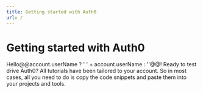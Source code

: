 ```yaml
---
title: Getting started with Auth0
url: /
---
```

# Getting started with Auth0

Hello@@account.userName ? ' ' + account.userName : ''@@! Ready to test drive Auth0? All tutorials have been tailored to your account. So in most cases, all you need to do is copy the code snippets and paste them into your projects and tools.

<div class="row getting-started-logos clearfix">
  <div id="navigator-container"></div>
</div>


<script src="https://cdn.auth0.com/tutorial-navigator/latest/build.min.js" type="text/javascript"></script>
<link href="https://cdn.auth0.com/tutorial-navigator/latest/build.min.css" type="text/css" rel="stylesheet"></link>
<script type="text/javascript">
  (function(){function r(e,t){if("function"==typeof e){return r("*",e)}if("function"==typeof t){var n=new o(e);for(var i=1;i<arguments.length;++i){r.callbacks.push(n.middleware(arguments[i]))}}else if("string"==typeof e){r.show(e,t)}else{r.start(e)}}function i(e){var t=window.location.pathname+window.location.search;if(t==e.canonicalPath)return;r.stop();e.unhandled=true;window.location=e.canonicalPath}function s(e,n){if("/"==e[0]&&0!=e.indexOf(t))e=t+e;var r=e.indexOf("?");this.canonicalPath=e;this.path=e.replace(t,"")||"/";this.title=document.title;this.state=n||{};this.state.path=e;this.querystring=~r?e.slice(r+1):"";this.pathname=~r?e.slice(0,r):e;this.params=[];this.hash="";if(!~this.path.indexOf("#"))return;var i=this.path.split("#");this.path=i[0];this.hash=i[1]||"";this.querystring=this.querystring.split("#")[0]}function o(e,t){t=t||{};this.path=e;this.method="GET";this.regexp=u(e,this.keys=[],t.sensitive,t.strict)}function u(e,t,n,r){if(e instanceof RegExp)return e;if(e instanceof Array)e="("+e.join("|")+")";e=e.concat(r?"":"/?").replace(/\/\(/g,"(?:/").replace(/(\/)?(\.)?:(\w+)(?:(\(.*?\)))?(\?)?/g,function(e,n,r,i,s,o){t.push({name:i,optional:!!o});n=n||"";return""+(o?"":n)+"(?:"+(o?n:"")+(r||"")+(s||r&&"([^/.]+?)"||"([^/]+?)")+")"+(o||"")}).replace(/([\/.])/g,"\\$1").replace(/\*/g,"(.*)");return new RegExp("^"+e+"$",n?"":"i")}function a(e){if(e.state){var t=e.state.path;r.replace(t,e.state)}}function f(e){if(1!=l(e))return;if(e.metaKey||e.ctrlKey||e.shiftKey)return;if(e.defaultPrevented)return;var n=e.target;while(n&&"A"!=n.nodeName)n=n.parentNode;if(!n||"A"!=n.nodeName)return;var i=n.getAttribute("href");if(n.pathname==location.pathname&&(n.hash||"#"==i))return;if(i.indexOf("mailto:")>-1)return;if(n.target)return;if(!c(n.href))return;var s=n.pathname+n.search+(n.hash||"");var o=s+n.hash;s=s.replace(t,"");if(t&&o==s)return;e.preventDefault();r.show(o)}function l(e){e=e||window.event;return null==e.which?e.button:e.which}function c(e){var t=location.protocol+"//"+location.hostname;if(location.port)t+=":"+location.port;return 0==e.indexOf(t)}var e=true;var t="";var n;r.callbacks=[];r.base=function(e){if(0==arguments.length)return t;t=e};r.start=function(t){t=t||{};if(n)return;n=true;if(false===t.dispatch)e=false;if(false!==t.popstate)window.addEventListener("popstate",a,false);if(false!==t.click)window.addEventListener("click",f,false);if(!e)return;var i=location.pathname+location.search+location.hash;r.replace(i,null,true,e)};r.stop=function(){n=false;removeEventListener("click",f,false);removeEventListener("popstate",a,false)};r.show=function(e,t,n){var i=new s(e,t);if(false!==n)r.dispatch(i);if(!i.unhandled)i.pushState();return i};r.replace=function(e,t,n,i){var o=new s(e,t);o.init=n;if(null==i)i=true;if(i)r.dispatch(o);o.save();return o};r.dispatch=function(e){function n(){var s=r.callbacks[t++];if(!s)return i(e);s(e,n)}var t=0;n()};r.Context=s;s.prototype.pushState=function(){history.pushState(this.state,this.title,this.canonicalPath)};s.prototype.save=function(){history.replaceState(this.state,this.title,this.canonicalPath)};r.Route=o;o.prototype.middleware=function(e){var t=this;return function(n,r){if(t.match(n.path,n.params))return e(n,r);r()}};o.prototype.match=function(e,t){var n=this.keys,r=e.indexOf("?"),i=~r?e.slice(0,r):e,s=this.regexp.exec(decodeURIComponent(i));if(!s)return false;for(var o=1,u=s.length;o<u;++o){var a=n[o-1];var f="string"==typeof s[o]?decodeURIComponent(s[o]):s[o];if(a){t[a.name]=undefined!==t[a.name]?t[a.name]:f}else{t.push(f)}}return true};if("undefined"==typeof module){window.page=r}else{module.exports=r}})()
</script>

<script type="text/javascript">
    (function() {
      var TutorialNavigator = require('tutorial-navigator');
      // IE8/9 SHIM
      if (!window.location.origin) {
        window.location.origin = window.location.protocol + "//" + window.location.hostname + (window.location.port ? ':' + window.location.port: '');
      }
      var tutorial = new TutorialNavigator({
        docsDomain: document.location.origin
      });
      var eqlPath = function(url) {
        var base = page.base() || '';
        var path = window.location.hash || '#!/';
        return path === url;
      }

      /**
       * Routing
       */

      page('*', rewrite);
      page('/:apptype?', checkstate, render);
      page('/:apptype/:platform?', checkstate, render);
      page('/:apptype/:platform/:api?', checkstate, render);

      // Initialize routing
      page.base('/');
      page();

      function rewrite(ctx, next) {
          if (ctx.pathname !== '/' && !ctx.hash) return next();
          ctx.path = ctx.hash.replace(/^[\#\!]/, '')
          next();
      }

      function checkstate(ctx, next) {
        var apptype = ctx.params.apptype || '';
        var platform = ctx.params.platform || '';
        var api = ctx.params.api || '';

        tutorial.set({
          apptype: apptype,
          nativePlatform: 'native-mobile' === apptype ? platform : '',
          hybridPlatform: 'hybrid' === apptype ? platform : '',
          clientPlatform: 'spa-api' === apptype ? platform : '',
          serverPlatform: 'web' === apptype ? platform : '',
          serverApi: 'no-api' === api || !api ? '' : api
        });

        var codevisible = ('no-api' === api || 'web' === apptype);
        if (!api || codevisible) tutorial.set('codevisible', codevisible);
        next();
      }

      function render(ctx, next) {
        tutorial.render('#navigator-container');
      }

      /**
       * Bind tutorial changes to pushState
       */

      tutorial.on('apptype', onapptype);
      tutorial.on('nativePlatform', onplatform);
      tutorial.on('hybridPlatform', onplatform);
      tutorial.on('clientPlatform', onplatform);
      tutorial.on('serverPlatform', onplatform);
      tutorial.on('serverApi', onserverapi)
      tutorial.on('codevisible', oncodevisible);

      function onapptype(val, old) {
        var url = '#!/:apptype'.replace(':apptype', val || '')
        if (!eqlPath(url)) return page(url);
      }

      function onplatform(val, old) {
        var url = '#!/:apptype/:platform';
        var apptype = tutorial.get('apptype');
        var platform = val ? val : '';

        if (!apptype) return;

        url = url
          .replace(':apptype', apptype)
          .replace(':platform', platform)
          .replace(/\/$/, '');

        if (!eqlPath(url)) return page(url);
      }

      function onserverapi(api, old) {
        var apptype = tutorial.get('apptype');
        var platform = tutorial.get('clientPlatform')
          || tutorial.get('nativePlatform')
          || tutorial.get('hybridPlatform');

        if (!apptype) return;
        if (!platform) return;
        if (old && !api) return;

        var url = '#!/:apptype/:platform/:api'
          .replace(':apptype', apptype)
          .replace(':platform', platform)
          .replace(':api', api ? api : 'no-api')
          .replace(/\/$/, '');

        if (!eqlPath(url)) return page(url);
      };

      function oncodevisible(visible, old) {
        if (!visible) return;
        var apptype = tutorial.get('apptype');
        var platform = tutorial.get('clientPlatform')
          || tutorial.get('nativePlatform')
          || tutorial.get('hybridPlatform')
          || tutorial.get('serverPlatform');
        var api = tutorial.get('serverApi');

        if (!apptype) return;
        if (!platform) return;
        if (old && !visible) return;

        var url = '#!/:apptype/:platform/:api'
          .replace(':apptype', apptype)
          .replace(':platform', platform)
          .replace(':api', api
            ? api
            : ('web' === apptype ? '' : 'no-api'))
          .replace(/\/$/, '');

        if (!eqlPath(url)) return page(url);
      };

      // pretty printing
      tutorial.on('codevisible', prettifyonvisible);
      tutorial.on('nativevisible', prettifyonvisible);
      tutorial.on('hybridvisible', prettifyonvisible);
      tutorial.on('clientvisible', prettifyonvisible);
      tutorial.on('serverapivisible', prettifyonvisible);

      function prettifyonvisible(visible) {
        if (visible && typeof prettyPrint !== 'undefined') prettyPrint();
      }
    })()
</script>

